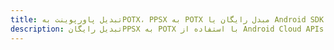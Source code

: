 ---title: تبدیل پاورپوینت بهPOTX، PPSX به POTX مبدل رایگان یا Android SDKdescription: تبدیل رایگانPPSX به POTX با استفاده از Android Cloud APIs & SDK. همچنین اسناد Microsoft PowerPoint را در Cloud ایجاد، ویرایش و رندر کنید.---